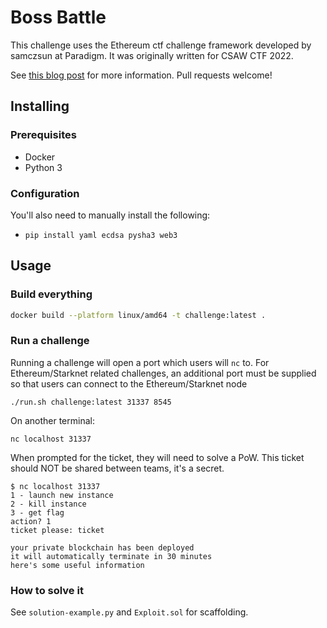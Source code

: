 # Boss Battle

This challenge uses the Ethereum ctf challenge framework developed by samczsun at Paradigm. It was originally written for CSAW CTF 2022.

See [this blog post](https://www.zellic.io/blog/how-to-create-an-ethereum-ctf-challenge) for more information. Pull requests welcome!

## Installing

### Prerequisites

* Docker
* Python 3

### Configuration
You'll also need to manually install the following:
* `pip install yaml ecdsa pysha3 web3`

## Usage

### Build everything

```bash
docker build --platform linux/amd64 -t challenge:latest .
```

### Run a challenge

Running a challenge will open a port which users will `nc` to. For Ethereum/Starknet related
challenges, an additional port must be supplied so that users can connect to the Ethereum/Starknet
node

```
./run.sh challenge:latest 31337 8545
```

On another terminal:

```
nc localhost 31337
```

When prompted for the ticket, they will need to solve a PoW. This ticket should NOT be shared between teams, it's a secret.

```
$ nc localhost 31337
1 - launch new instance
2 - kill instance
3 - get flag
action? 1
ticket please: ticket

your private blockchain has been deployed
it will automatically terminate in 30 minutes
here's some useful information
```

### How to solve it

See `solution-example.py` and `Exploit.sol` for scaffolding.
